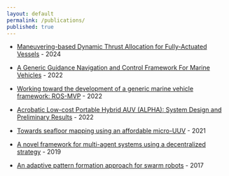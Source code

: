 ```yaml
---
layout: default
permalink: /publications/
published: true
---
```


- [Maneuvering-based Dynamic Thrust Allocation for Fully-Actuated Vessels](https://doi.org/10.1016/j.ifacol.2024.10.082) - 2024

- [A Generic Guidance Navigation and Control Framework For Marine Vehicles](https://digitalcommons.uri.edu/cgi/viewcontent.cgi?article=3251&context=theses) - 2022

- [Working toward the development of a generic marine vehicle framework: ROS-MVP](https://doi.org/10.1109/OCEANS47191.2022.9977346) - 2022

- [Acrobatic Low-cost Portable Hybrid AUV (ALPHA): System Design and Preliminary Results](https://doi.org/10.1109/OCEANS47191.2022.9977113) - 2022

- [Towards seafloor mapping using an affordable micro-UUV](https://doi.org/10.23919/OCEANS44145.2021.9705887) - 2021

- [A novel framework for multi-agent systems using a decentralized strategy](https://doi.org/10.1017/S0263574718001261) - 2019

- [An adaptive pattern formation approach for swarm robots](https://doi.org/10.1109/ICEEE2.2017.7935818) - 2017

